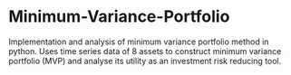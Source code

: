 # Minimum-Variance-Portfolio
Implementation and analysis of minimum variance portfolio method in python. Uses time series data of 8 assets to construct minimum variance portfolio (MVP) and analyse its utility as an investment risk reducing tool.
